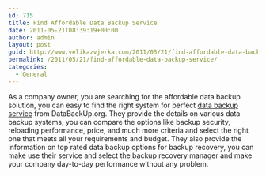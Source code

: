 ```yaml
---
id: 715
title: Find Affordable Data Backup Service
date: 2011-05-21T08:39:19+00:00
author: admin
layout: post
guid: http://www.velikazvjerka.com/2011/05/21/find-affordable-data-backup-service/
permalink: /2011/05/21/find-affordable-data-backup-service/
categories:
  - General
---
```

As a company owner, you are searching for the affordable data backup solution, you can easy to find the right system for perfect [data backup service](http://www.databackup.org/) from DataBackUp.org. They provide the details on various data backup systems, you can compare the options like backup security, reloading performance, price, and much more criteria and select the right one that meets all your requirements and budget. They also provide the information on top rated data backup options for backup recovery, you can make use their service and select the backup recovery manager and make your company day-to-day performance without any problem.